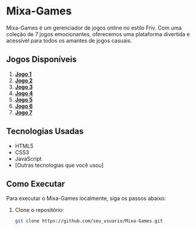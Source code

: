 # Mixa-Games

Mixa-Games é um gerenciador de jogos online no estilo Friv. Com uma coleção de 7 jogos emocionantes, oferecemos uma plataforma divertida e acessível para todos os amantes de jogos casuais.

## Jogos Disponíveis

1. [**Jogo 1**](./assets/projects/DD/README.md)
2. [**Jogo 2**](./assets/projects/JogoDaCobrinha/README.md)
3. [**Jogo 3**](./assets/projects/Loteria/README.md)
4. [**Jogo 4**](./assets/projects/Jogo_Da_Memoria/README.md) 
5. [**Jogo 5**](./assets/projects/alura-Midi/README.md)
6. [**Jogo 6**](./assets/projects/Detona_Ralph/README.md)
7. [**Jogo 7**](./assets/projects/Jogo_Da_Memoria/README.md)

## Tecnologias Usadas

- HTML5
- CSS3
- JavaScript
- [Outras tecnologias que você usou]

## Como Executar

Para executar o Mixa-Games localmente, siga os passos abaixo:

1. Clone o repositório:
   ```bash
   git clone https://github.com/seu_usuario/Mixa-Games.git
